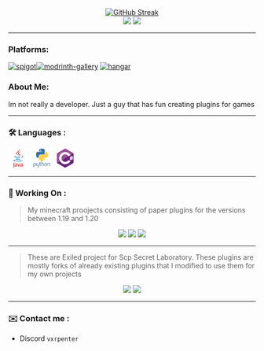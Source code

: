 
<div align="center">
  <a href="https://git.io/streak-stats"><img src="https://streak-stats.demolab.com?user=Vxrpenter&theme=dark" alt="GitHub Streak" /></a>
</div>
<div align="center">
  <img src="https://github-readme-stats.vercel.app/api?username=Vxrpenter&show_icons=true&theme=dark" height="150"/>
  <img src="https://github-readme-stats.vercel.app/api/top-langs/?username=Vxrpenter&layout=compact&theme=dark" height="150"/>
</div>

---
### Platforms:
[<img alt="spigot" width="40" height="40" src="https://cdn.jsdelivr.net/npm/@intergrav/devins-badges@3/assets/cozy-minimal/supported/spigot_vector.svg">](https://www.spigotmc.org/members/vxrpxntxr.1096792/)[<img alt="modrinth-gallery" width="40" height="40" src="https://cdn.jsdelivr.net/npm/@intergrav/devins-badges@3/assets/cozy-minimal/documentation/modrinth-gallery_vector.svg">](https://modrinth.com/user/Vxrpenter)
[<img alt="hangar" width="40" height="40" src="https://cdn.jsdelivr.net/npm/@intergrav/devins-badges@3/assets/cozy-minimal/available/hangar_vector.svg">](https://hangar.papermc.io/Vxrpenter)

### About Me:
Im not really a developer. Just a guy that has fun creating plugins for games

---
### 🛠️ Languages :
<img src="https://github.com/devicons/devicon/blob/master/icons/java/java-original-wordmark.svg" title="Java" alt="Java" width="40" height="40"/>&nbsp;
<img src="https://raw.githubusercontent.com/devicons/devicon/55609aa5bd817ff167afce0d965585c92040787a/icons/python/python-original-wordmark.svg" title="Python" alt="Python" width="40" height="40"/>&nbsp;
<img src="https://raw.githubusercontent.com/devicons/devicon/6910f0503efdd315c8f9b858234310c06e04d9c0/icons/csharp/csharp-original.svg" title="CSharp" alt="CSharp" width="40" height="40"/>&nbsp;

---

### 🔨 Working On :
> My minecraft proojects consisting of paper plugins for the versions between 1.19 and 1.20
<div align="center">
  <a href="https://github.com/Vxrpenter/Itemcustomizer"><img src="https://github-readme-stats.vercel.app/api/pin/?username=Vxrpenter&repo=Itemcustomizer&theme=dark"></a> 
  <a href="https://github.com/Vxrpenter/ItemForge"><img src="https://github-readme-stats.vercel.app/api/pin/?username=Vxrpenter&repo=ItemForge&theme=dark"></a> 
  <a href="https://github.com/Vxrpenter/SimpleMaintenance"><img src="https://github-readme-stats.vercel.app/api/pin/?username=Vxrpenter&repo=SimpleMaintenance&theme=dark"></a>
</div>

---
> These are Exiled project for Scp Secret Laboratory. These plugins are mostly forks of already existing plugins that I modified to use them for my own projects
<div align="center"> 
  <a href="https://github.com/Marikider/SCP1162"><img src="https://github-readme-stats.vercel.app/api/pin/?username=Marikider&repo=SCP1162&theme=dark"></a> 
  <a href="https://github.com/Vxrpenter/SpectatorList-SL"><img src="https://github-readme-stats.vercel.app/api/pin/?username=Vxrpenter&repo=SpectatorList-SL&theme=dark"></a> 
</div>

---
### ✉️ Contact me :
- Discord `vxrpenter`
